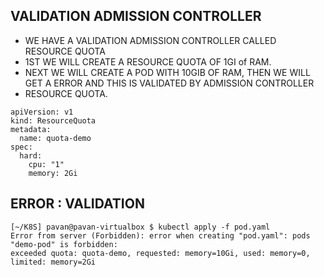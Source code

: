## VALIDATION ADMISSION CONTROLLER

- WE HAVE A VALIDATION ADMISSION CONTROLLER CALLED RESOURCE QUOTA
- 1ST WE WILL CREATE A RESOURCE QUOTA OF 1GI of RAM.
- NEXT WE WILL CREATE A POD WITH 10GIB OF RAM, THEN WE WILL GET A ERROR AND THIS IS VALIDATED BY ADMISSION CONTROLLER
- RESOURCE QUOTA.

```
apiVersion: v1
kind: ResourceQuota
metadata:
  name: quota-demo
spec:
  hard:
    cpu: "1"
    memory: 2Gi
```

ERROR : VALIDATION
--
```
[~/K8S] pavan@pavan-virtualbox $ kubectl apply -f pod.yaml 
Error from server (Forbidden): error when creating "pod.yaml": pods "demo-pod" is forbidden:
exceeded quota: quota-demo, requested: memory=10Gi, used: memory=0, limited: memory=2Gi
```
